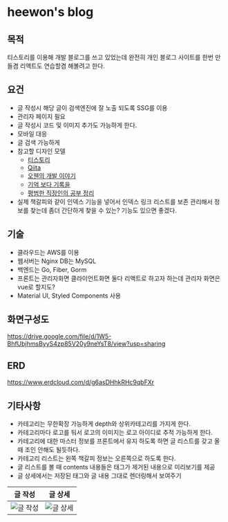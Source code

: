 # heewon's blog

## 목적

티스토리를 이용해 개발 블로그를 쓰고 있었는데 완전히 개인 블로그 사이트를 한번 만들겸 리액트도 연습할겸 해볼려고 한다.

## 요건

- 글 작성시 해당 글이 검색엔진에 잘 노출 되도록 SSG를 이용
- 관리자 페이지 필요
- 글 작성시 코드 및 이미지 추가도 가능하게 한다.
- 모바일 대응
- 글 검색 가능하게
- 참고할 디자인 모델
  - [티스토리](https://www.tistory.com/)
  - [Qiita](https://qiita.com/)
  - [오웬의 개발 이야기](https://devowen.com/440)
  - [기억 보다 기록을](https://kyounghwan01.github.io/blog)
  - [평범한 직장인의 공부 정리](https://developer-talk.tistory.com/)
- 실제 책갈피와 같이 인덱스 기능을 넣어서 인덱스 링크 리스트를 보존 관리해서 정보를 찾는데 좀더 간단하게 찾을 수 있는? 기능도 있으면 좋겠다.

## 기술

- 클라우드는 AWS를 이용
- 웹서버는 Nginx DB는 MySQL
- 백엔드는 Go, Fiber, Gorm
- 프론트는 관리자화면 클라이언트화면 둘다 리액트로 하고자 하는데 관리자 화면은 vue로 할지도?
- Material UI, Styled Components 사용

## 화면구성도

https://drive.google.com/file/d/1W5-BhfUbjhmsByyS4zp85V20y9neYsT8/view?usp=sharing

## ERD

https://www.erdcloud.com/d/g6asDHhkRHc9qbFXr

## 기타사항

- 카테고리는 무한확장 가능하게 depth와 상위카테고리를 가지게 한다.
- 카테고리마다 로고를 둬서 로고의 이미지는 로고 아이디로 추적 가능하게 한다.
- 카테고리에 대한 마스터 정보를 프론트에서 유지 하도록 하면 글 리스트를 갖고 올때 조인 안해도 될듯하다.
- 카테고리 리스트는 왼쪽 책갈피 정보는 오른쪽으로 하도록 한다.
- 글 리스트를 볼 때 contents 내용들은 태그가 제거된 내용으로 미리보기를 제공
- 글 상세에서는 저장된 태그와 글 내용 그대로 렌더링해서 보여주기

| 글 작성                                                                                        | 글 상세                                                                                         |
| ---------------------------------------------------------------------------------------------- | ----------------------------------------------------------------------------------------------- |
| ![글 작성](https://github.com/gmldnjs26/react-heewon-blog/blob/develop/img/write.png?raw=true) | ![글 상세](https://github.com/gmldnjs26/react-heewon-blog/blob/develop/img/detail.png?raw=true) |
